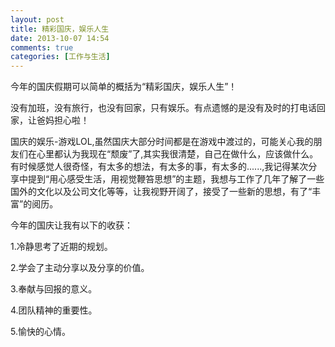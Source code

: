 ```yaml
---
layout: post
title: 精彩国庆，娱乐人生
date: 2013-10-07 14:54
comments: true
categories: [工作与生活]
---
```


今年的国庆假期可以简单的概括为“精彩国庆，娱乐人生”！

没有加班，没有旅行，也没有回家，只有娱乐。有点遗憾的是没有及时的打电话回家，让爸妈担心啦！

国庆的娱乐-游戏LOL,虽然国庆大部分时间都是在游戏中渡过的，可能关心我的朋友们在心里都认为我现在“颓废”了,其实我很清楚，自己在做什么，应该做什么。有时候感觉人很奇怪，有太多的想法，有太多的事，有太多的......,我记得某次分享中提到“用心感受生活，用视觉鞭笞思想”的主题，我想与工作了几年了解了一些国外的文化以及公司文化等等，让我视野开阔了，接受了一些新的思想，有了“丰富”的阅历。

今年的国庆让我有以下的收获：

1.冷静思考了近期的规划。

2.学会了主动分享以及分享的价值。

3.奉献与回报的意义。

4.团队精神的重要性。

5.愉快的心情。

